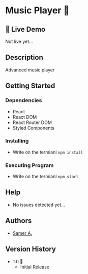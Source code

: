 # Music Player 🚀

## 🔴 Live Demo

Not live yet...

## Description

Advanced music player

## Getting Started

### Dependencies

- React
- React DOM
- React Router DOM
- Styled Components

### Installing

- Write on the termianl `npm install`

### Executing Program

- Write on the termianl `npm start`

## Help

- No issues detected yet...

## Authors

- [Samer A.](https://cleversamer.web.app/)

## Version History

- 1.0 🚀
  - Initial Release
